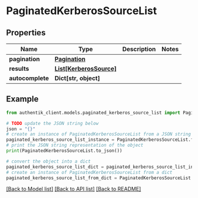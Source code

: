 # PaginatedKerberosSourceList


## Properties

Name | Type | Description | Notes
------------ | ------------- | ------------- | -------------
**pagination** | [**Pagination**](Pagination.md) |  | 
**results** | [**List[KerberosSource]**](KerberosSource.md) |  | 
**autocomplete** | **Dict[str, object]** |  | 

## Example

```python
from authentik_client.models.paginated_kerberos_source_list import PaginatedKerberosSourceList

# TODO update the JSON string below
json = "{}"
# create an instance of PaginatedKerberosSourceList from a JSON string
paginated_kerberos_source_list_instance = PaginatedKerberosSourceList.from_json(json)
# print the JSON string representation of the object
print(PaginatedKerberosSourceList.to_json())

# convert the object into a dict
paginated_kerberos_source_list_dict = paginated_kerberos_source_list_instance.to_dict()
# create an instance of PaginatedKerberosSourceList from a dict
paginated_kerberos_source_list_from_dict = PaginatedKerberosSourceList.from_dict(paginated_kerberos_source_list_dict)
```
[[Back to Model list]](../README.md#documentation-for-models) [[Back to API list]](../README.md#documentation-for-api-endpoints) [[Back to README]](../README.md)


